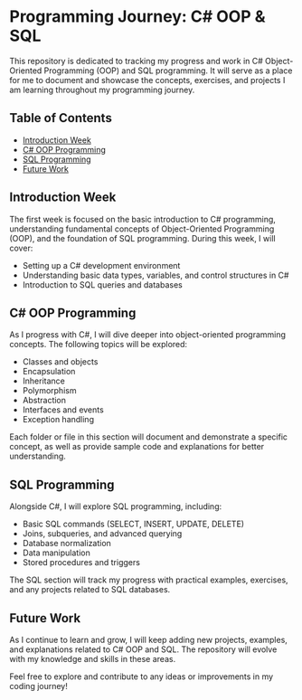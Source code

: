 # Programming Journey: C# OOP & SQL

This repository is dedicated to tracking my progress and work in C# Object-Oriented Programming (OOP) and SQL programming. It will serve as a place for me to document and showcase the concepts, exercises, and projects I am learning throughout my programming journey.

## Table of Contents

- [Introduction Week](#introduction-week)
- [C# OOP Programming](#c-sharp-oop-programming)
- [SQL Programming](#sql-programming)
- [Future Work](#future-work)

## Introduction Week

The first week is focused on the basic introduction to C# programming, understanding fundamental concepts of Object-Oriented Programming (OOP), and the foundation of SQL programming. During this week, I will cover:
- Setting up a C# development environment
- Understanding basic data types, variables, and control structures in C#
- Introduction to SQL queries and databases

## C# OOP Programming

As I progress with C#, I will dive deeper into object-oriented programming concepts. The following topics will be explored:
- Classes and objects
- Encapsulation
- Inheritance
- Polymorphism
- Abstraction
- Interfaces and events
- Exception handling

Each folder or file in this section will document and demonstrate a specific concept, as well as provide sample code and explanations for better understanding.

## SQL Programming

Alongside C#, I will explore SQL programming, including:
- Basic SQL commands (SELECT, INSERT, UPDATE, DELETE)
- Joins, subqueries, and advanced querying
- Database normalization
- Data manipulation
- Stored procedures and triggers

The SQL section will track my progress with practical examples, exercises, and any projects related to SQL databases.

## Future Work

As I continue to learn and grow, I will keep adding new projects, examples, and explanations related to C# OOP and SQL. The repository will evolve with my knowledge and skills in these areas.

Feel free to explore and contribute to any ideas or improvements in my coding journey!
